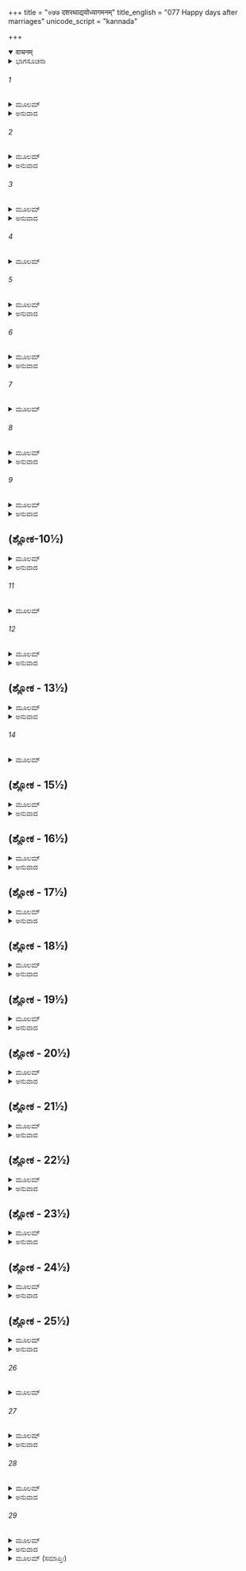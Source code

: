 +++
title = "०७७ दशरथाद्ययोध्यागमनम्"
title_english = "077 Happy days after marriages"
unicode_script = "kannada"

+++
<details open><summary>वाचनम्</summary>

<div class="audioEmbed"  caption="श्रीराम-हरिसीताराममूर्ति-घनपाठिभ्यां वचनम्" src="https://archive.org/download/Ramayana-recitation-Sriram-harisItArAmamUrti-Ghanapaati-v2/Kanda_1/Kanda_1_BK-077-Dasharathaadi_Naamayodhyagamanam.mp3"></div>
</details>



<details><summary>ಭಾಗಸೂಚನಾ</summary>

ದಶರಥರಾಜನು ಪುತ್ರರ ಹಾಗೂ ವಧುಗಳೊಂದಿಗೆ ಅಯೋಧ್ಯಾಪ್ರವೇಶ, ಶತ್ರುಘ್ನ ಸಹಿತ ಭರತನು ಮಾವನ ಮನೆಗೆ ಹೋದುದು, ಶ್ರೀರಾಮನ ಸದ್ ವ್ಯವಹಾರಗಳಿಂದ ಎಲ್ಲರೂ ಸಂತೋಷಗೊಂಡುದು, ಸೀತಾ-ರಾಮರ ಪರಸ್ಪರ ಪ್ರೇಮ
</details>

###### 1


<details><summary>ಮೂಲಮ್</summary>

ಗತೇ ರಾಮೇ ಪ್ರಶಾಂತಾತ್ಮಾ ರಾಮೋ ದಾಶರಥಿರ್ಧನುಃ ।  
ವರುಣಾಯಾಪ್ರಮೇಯಾಯ ದದೌ ಹಸ್ತೇ ಮಹಾಯಶಾಃ ॥
</details>

<details><summary>ಅನುವಾದ</summary>

ಜಮದಗ್ನಿಕುಮಾರ ಪರಶುರಾಮರು ಹೊರಟುಹೋದ ಬಳಿಕ ಮಹಾಯಶಸ್ವೀ ದಶರಥನಂದನ ಶ್ರೀರಾಮನು ಶಾಂತಚಿತ್ತನಾಗಿ ಅಪಾರ ಶಕ್ತಿಶಾಲಿಯಾದ ವರುಣನ ಕೈಗೆ ಆ ಧನುಸ್ಸನ್ನು ಒಪ್ಪಿಸಿದನು.॥1॥
</details>

###### 2


<details><summary>ಮೂಲಮ್</summary>

ಅಭಿವಾದ್ಯ ತತೋ ರಾಮೋವಸಿಷ್ಠ ಪ್ರಮುಖಾನೃಷೀನ್ ।  
ಪಿತರಂ ವಿಕ್ವಲಂ ದೃಷ್ಟ್ವಾ ಪ್ರೋವಾಚ ರಘುನಂದನಃ ॥
</details>

<details><summary>ಅನುವಾದ</summary>

ಅನಂತರ ವಸಿಷ್ಠಾದಿ ಋಷಿಗಳಿಗೆ ನಮಸ್ಕರಿಸಿ ರಘುನಂದನ ಶ್ರೀರಾಮನು ಖಿನ್ನನಾದ ತನ್ನ ತಂದೆಯನ್ನು ನೋಡಿ ಅವರಲ್ಲಿ ಇಂತೆಂದನು.॥2॥
</details>

###### 3


<details><summary>ಮೂಲಮ್</summary>

ಜಾಮದಗ್ನ್ಯೋ ಗತೋ ರಾಮಃ ಪ್ರಯಾತು ಚತುರಂಗಿಣೀ ।  
ಅಯೋಧ್ಯಾಭಿಮುಖೀ ಸೇನಾ ತ್ವಯಾನಾಥೇನ ಪಾಲಿತಾ ॥
</details>

<details><summary>ಅನುವಾದ</summary>

ತಂದೆಯೇ! ಜಮದಗ್ನಿಕುಮಾರ ಪರಶುರಾಮರು ಹೊರಟು ಹೋದರು. ಈಗ ನಿನ್ನಿಂದ ಪಾಲಿತವಾದ ಚತುರಂಗ ಸೇನೆಯು ಅಯೋಧ್ಯೆಯ ಕಡೆಗೆ ಪ್ರಯಾಣ ಮಾಡಲಿ.॥3॥
</details>

###### 4


<details><summary>ಮೂಲಮ್</summary>

ರಾಮಸ್ಯ ವಚನಂ ಶ್ರುತ್ವಾ ರಾಜಾದಶರಥಃ ಸುತಮ್ ।  
ಬಾಹುಭ್ಯಾಂ ಸಂಪರಿಷ್ವಜ್ಯ ಮೂರ್ಧ್ನ್ಯುಘ್ರಾಯ ರಾಘವಮ್ ॥
</details>

###### 5


<details><summary>ಮೂಲಮ್</summary>

ಗತೋ ರಾಮ ಇತಿ ಶ್ರುತ್ವಾ ಹೃಷ್ಟಃ ಪ್ರಮುದಿತೋ ನೃಪಃ ।  
ಪುನರ್ಜಾತಂ ತದಾ ಮೇನೇ ಪುತ್ರಮಾತ್ಮಾನಮೇವ ಚ ॥
</details>

<details><summary>ಅನುವಾದ</summary>

ಶ್ರೀರಾಮನ ಮಾತನ್ನು ಕೇಳಿ ದಶರಥನು ಪುತ್ರನಾದ ರಘುನಾಥನನ್ನು ಬರಸೆಳೆದು ತಬ್ಬಿಕೊಂಡು ನೆತ್ತಿಯನ್ನು ಆಘ್ರಾಣಿಸಿದನು. ‘ಪರಶುರಾಮರು ಹೊರಟುಹೋದರು’ ಇದನ್ನು ಕಂಡು ದಶರಥ ಬಹಳ ಹರ್ಷಗೊಂಡು ಆನಂದಮಗ್ನನಾದನು. ಆಗ ಅವನು ತನ್ನ ಮತ್ತು ತನ್ನ ಮಕ್ಕಳ ಪುನರ್ಜನ್ಮವಾದಂತೆ ತಿಳಿದನು.॥4-5॥
</details>

###### 6


<details><summary>ಮೂಲಮ್</summary>

ಚೋದಯಾಮಾಸ ತಾಂ ಸೇನಾಂ ಜಗಾಮಾಶು ತತಃ ಪುರೀಮ್ ।  
ಪತಾಕಾಧ್ವಜಿನೀಂ ರಮ್ಯಾಂ ತೂರ್ಯೋದ್ ಘುಷ್ಟನಿನಾದಿತಾಮ್ ॥
</details>

<details><summary>ಅನುವಾದ</summary>

ಬಳಿಕ ದಶರಥನು ತನ್ನ ಸೈನ್ಯಕ್ಕೆ ನಗರದ ಕಡೆಗೆ ನಡೆಯಲು ಆಜ್ಞಾಪಿಸಿದನು. ಅಲ್ಲಿಂದ ಹೊರಟು ಶೀಘ್ರವಾಗಿ ಅಯೋಧ್ಯೆಯನ್ನು ತಲುಪಿದರು. ಆಗ ಅಯೋಧ್ಯೆಯು ತಳಿರು ತೋರಣ, ಧ್ವಜ-ಪತಾಕೆಗಳಿಂದ ಅಲಂಕೃತವಾಗಿತ್ತು; ಅದರಿಂದ ನಗರವು ವಿಶೇಷವಾಗಿ ಶೋಭಿಸುತ್ತಿತ್ತು. ಬಗೆಬಗೆಯ ಮಂಗಳ ವಾದ್ಯಗಳ ಧ್ವನಿಗಳಿಂದ ನಗರವು ಪ್ರತಿಧ್ವನಿಸುತ್ತಿತ್ತು.॥6॥
</details>

###### 7


<details><summary>ಮೂಲಮ್</summary>

ಸಿಕ್ತರಾಜಪಥಾಂ ರಮ್ಯಾಂ ಪ್ರಕೀರ್ಣಕುಸುಮೋತ್ಕರಾಮ್ ।  
ರಾಜಪ್ರವೇಶಸುಮುಖೈಃ ಪೌರೈರ್ಮಂಗಲಪಾಣಿಭಿಃ ॥
</details>

###### 8


<details><summary>ಮೂಲಮ್</summary>

ಸಂಪೂರ್ಣಾಂ ಪ್ರಾವಿಶದ್ರಾಜಾ ಜನೌಘೈಃ ಸಮಲಂಕೃತಾಮ್ ।  
ಪೌರೈಃ ಪ್ರತ್ಯುದ್ಗತೋ ದೂರಂ ದ್ವಿಜೈಶ್ಚ ಪುರವಾಸಿಭಿಃ ॥
</details>

<details><summary>ಅನುವಾದ</summary>

ರಾಜಬೀದಿಗಳಲ್ಲಿ ಪನ್ನೀರನ್ನು ಸಿಂಪಡಿಸಿದ್ದರು. ಅದರಿಂದ ಪುರಿಯ ಶೋಭೆ ಅವರ್ಣನೀಯವಾಗಿತ್ತು. ಸುಗಂಧಿತ ಪುಷ್ಪಗಳನ್ನು ರಾಶಿರಾಶಿಯಾಗಿ ಚೆಲ್ಲಿದ್ದರು. ಪ್ರಜಾಜನರು ಕೈಗಳಲ್ಲಿ ಮಾಂಗಲಿಕ ವಸ್ತುಗಳನ್ನು ಎತ್ತಿಕೊಂಡು ರಾಜನ ಪ್ರವೇಶ ಮಾರ್ಗದಲ್ಲಿ ನಿಂತಿದ್ದರು. ಹೀಗೆ ಅಲಂಕೃತವಾದ ಅಯೋಧ್ಯೆಯನ್ನು ರಾಜನು ಪ್ರವೇಶಿಸಿದನು. ನಾಗರಿಕರು, ಪುರಪ್ರಮುಖರು, ಬ್ರಾಹ್ಮಣರು, ಸ್ವಲ್ಪ ದೂರ ಮುಂದೆ ಹೋಗಿ ಮಹಾರಾಜನನ್ನು ಸ್ವಾಗತಿಸಿದರು.॥7-8॥
</details>

###### 9


<details><summary>ಮೂಲಮ್</summary>

ಪುತ್ರೈರನುಗತಃ ಶ್ರೀಮಾನ್ಶ್ರೀಮದ್ಭಿಶ್ಚ ಮಹಾಯಶಾಃ ।  
ಪ್ರವೀವೇಶ ಗೃಹಂ ರಾಜಾ ಹಿಮವತ್ಸದೃಶಂ ಪ್ರಿಯಮ್ ॥
</details>

<details><summary>ಅನುವಾದ</summary>

ತನ್ನ ಕಾಂತಿಯುಕ್ತ ಪುತ್ರರೊಂದಿಗೆ ಮಹಾಯಶಸ್ವೀ ಶ್ರೀಮಾನ್ ರಾಜಾ ದಶರಥನು ಹಿಮಾಲಯದಂತೆ ಸುಂದರ ಹಾಗೂ ಗಗನಚುಂಬಿಯಾದ ತನ್ನ ಅರಮನೆಯನ್ನು ಪ್ರವೇಶಿಸಿದನು.॥9॥
</details>

## (ಶ್ಲೋಕ-10½)


<details><summary>ಮೂಲಮ್</summary>

ನನಂದ ಸ್ವಜನೈರಾಜಾ ಗೃಹೇ ಕಾಮೈಃ ಸುಪೂಜಿತಃ ।  
ಕೌಸಲ್ಯಾ ಚ ಸುಮಿತ್ರಾ ಚ ಕೈಕೇಯೀ ಚ ಸುಮಧ್ಯಮಾ ॥  
ವಧೂಪ್ರತಿಗ್ರಹೇ ಯುಕ್ತಾ ಯಾಶ್ಚಾನ್ಯಾ ರಾಜಯೋಷಿತಃ ।
</details>

<details><summary>ಅನುವಾದ</summary>

ಅರಮನೆಯಲ್ಲಿ ಸ್ವಜನರಿಂದ ಮನೋವಾಂಛಿತ ವಸ್ತುಗಳಿಂದ ಪೂಜಿತನಾದ ದಶರಥನು ಪರಮಾನಂದವನ್ನು ಹೊಂದಿದನು. ಮಹಾರಾಣಿ ಕೌಸಲ್ಯೆ, ಸುಮಿತ್ರೆ, ಸುಂದರಿಯಾದ ಕೈಕೆ ಹಾಗೂ ಇತರ ರಾಜಪುತ್ರಿಯರೆಲ್ಲರೂ ಸೊಸೆಯರಿಗೆ ಆರತಿ ಎತ್ತಲು ಹೊರಟರು.॥10॥
</details>

###### 11


<details><summary>ಮೂಲಮ್</summary>

ತತಃ ಸೀತಾಂ ಮಹಾಭಾಗಾಮೂರ್ವಿಲಾಂ ಚ ಯಶಸ್ವಿನೀಮ್ ॥
</details>

###### 12


<details><summary>ಮೂಲಮ್</summary>

ಕುಶಧ್ವಜಸುತೇ ಚೋಭೇ ಜಗೃಹುರ್ನೃಪಯೋಷಿತಃ ।  
ಮಂಗಲಾಲಾಪನೈರ್ಹೋಮೈಃ ಶೋಭಿತಾಃ ಕ್ಷೌಮವಾಸಸಃ ॥
</details>

<details><summary>ಅನುವಾದ</summary>

ಅನಂತರ ರಾಜ ಪರಿವಾರದ ಆ ಸ್ತ್ರೀಯರು ಪರಮ ಸೌಭಾಗ್ಯವತೀ ಸೀತೆ, ಯಶಸ್ವಿನೀ ಊರ್ಮಿಳೆ, ಕುಶಧ್ವಜನ ಕನ್ಯೆಯರಾದ ಮಾಂಡವೀ ಮತ್ತು ಶ್ರುತಕೀರ್ತಿ ಇವರನ್ನು ಪಲ್ಲಕ್ಕಿಗಳಿಂದ ಇಳಿಸಿ, ಮಂಗಳ ಗೀತೆಗಳನ್ನು ಹಾಡುತ್ತಾ ಎಲ್ಲ ವಧುಗಳನ್ನು ಒಳಗೆ ಕರೆದುಕೊಂಡು ಹೋದರು. ಅವರೆಲ್ಲ ಪ್ರವೇಶ ಕಾಲಿಕ ಹೋಮ ಕರ್ಮದಿಂದ ಸುಶೋಭಿತರಾಗಿದ್ದು ರೇಶ್ಮೆಯ ಸೀರೆಗಳಿಂದ ಅಲಂಕೃತರಾಗಿದ್ದರು.॥11-12॥
</details>

## (ಶ್ಲೋಕ - 13½)


<details><summary>ಮೂಲಮ್</summary>

ದೇವತಾಯತನಾನ್ಯಾಶು ಸರ್ವಾಸ್ತಾಃ ಪ್ರತ್ಯಪೂಜಯನ್ ।  
ಅಭಿವಾದ್ಯಾಭಿವಾದ್ಯಾಂಶ್ಚ ಸರ್ವಾ ರಾಜಸುತಾಸ್ತದಾ ॥  
ರೇಮಿರೇ ಮುದಿತಾಃ ಸರ್ವಾ ಭರ್ತೃಭಿರ್ಮುದಿತಾ ರಹಃ ।
</details>

<details><summary>ಅನುವಾದ</summary>

ಅವರೆಲ್ಲರನ್ನು ದೇವರ ಮನೆಗೆ ಕರೆದುಕೊಂಡು ಹೋಗಿ ಸೊಸೆಯರಿಂದ ದೇವತಾ ಪೂಜೆ ಮಾಡಿಸಿದರು. ಅನಂತರ ನವವಧುಗಳಾಗಿ ಬಂದಿರುವ ಆ ಎಲ್ಲ ರಾಜಕುಮಾರಿಯರು ವಂದನೀಯರಾದ ಅತ್ತೆ ಮಾವಂದಿರು ಆದಿ ಎಲ್ಲರ ಚರಣಗಳಿಗೆ ನಮಸ್ಕರಿಸಿದರು ಹಾಗೂ ತಮ್ಮ-ತಮ್ಮ ಪತಿಗಳೊಂದಿಗೆ ಏಕಾಂತದಲ್ಲಿ ಇದ್ದು ಅವರೆಲ್ಲರೂ ಬಹಳ ಆನಂದದಿಂದ ದಿನಕಳೆಯ ತೊಡಗಿದರು.॥13½॥
</details>

###### 14


<details><summary>ಮೂಲಮ್</summary>

ಕೃತದಾರಾಃ ಕೃತಾಸ್ತ್ರಾಶ್ಚ ಸಧನಾಃ ಸಸುಹೃಜ್ಜನಾಃ ॥
</details>

## (ಶ್ಲೋಕ - 15½)


<details><summary>ಮೂಲಮ್</summary>

ಶುಶ್ರೂಷಮಾಣಾಃ ಪಿತರಂ ವರ್ತಯಂತಿ ನರರ್ಷಭಾಃ ।  
ಕಸ್ಯಚಿತ್ತ್ವಥ ಕಾಲಸ್ಯ ರಾಜಾ ದಶರಥಃ ಸುತಮ್ ॥  
ಭರತಂ ಕೈಕಯೀಪುತ್ರಮಬ್ರವೀದ್ರಘುನಂದನಃ ।
</details>

<details><summary>ಅನುವಾದ</summary>

ಶ್ರೀರಾಮನೇ ಆದಿ ಪುರುಷಶ್ರೇಷ್ಠ ನಾಲ್ವರು ಸಹೋದರರೂ ಅಸ್ತ್ರವಿದ್ಯೆಯಲ್ಲಿ ನಿಪುಣರಾಗಿದ್ದರು, ವಿವಾಹಿತರಾಗಿ, ಧನ ಮತ್ತು ಮಿತ್ರರೊಂದಿಗೆ ಇರುತ್ತಾ ತಂದೆಯ ಸೇವೆ ಮಾಡತೊಡಗಿದರು. ಸ್ವಲ್ಪ ಸಮಯ ಕಳೆದಾಗ ರಘುನಂದನ ದಶರಥನು ಕೈಕೇಯೀ ಕುಮಾರ ಭರತನಲ್ಲಿ ಹೇಳಿದನು.॥14-15½॥
</details>

## (ಶ್ಲೋಕ - 16½)


<details><summary>ಮೂಲಮ್</summary>

ಅಯಂ ಕೇಕಯರಾಜಸ್ಯ ಪುತ್ರೋ ವಸತಿ ಪುತ್ರಕ ॥  
ತ್ವಾಂ ನೇತುಮಾಗತೋ ವೀರೋ ಯುಧಾಜಿನ್ಮಾತುಲಸ್ತವ ।
</details>

<details><summary>ಅನುವಾದ</summary>

ಮಗು! ನಿನ್ನ ಮಾವನಾದ ಕೇಕೆಯ ರಾಜಕುಮಾರ ವೀರ ಯುಧಾಜಿತ್ತು ನಿನ್ನನ್ನು ಕರೆದುಕೊಂಡು ಹೋಗಲು ಬಂದಿರುವನು. ಅನೇಕ ದಿನಗಳಿಂದ ಇಲ್ಲೇ ಇರುವನು.॥16½॥
</details>

## (ಶ್ಲೋಕ - 17½)


<details><summary>ಮೂಲಮ್</summary>

ಶ್ರುತ್ವಾ ದಶರಥಸ್ಯೈತದ್ ಭರತಃ ಕೇಕಯೀಸುತಃ ॥  
ಗಮನಾಯಾಭಿಚಕ್ರಾಮ ಶತ್ರುಘ್ನಸಹಿತಸ್ತದಾ ।
</details>

<details><summary>ಅನುವಾದ</summary>

ದಶರಥನ ಮಾತನ್ನು ಕೇಳಿ ಕೈಕೇಯಿ ಕುಮಾರ ಭರತನು ಶತ್ರುಘ್ನನೊಂದಿಗೆ ಮಾವನ ಮನೆಗೆ ಹೋಗುವ ವಿಚಾರ ಮಾಡಿದನು.॥17॥
</details>

## (ಶ್ಲೋಕ - 18½)


<details><summary>ಮೂಲಮ್</summary>

ಆಪೃಚ್ಛ್ಯ ಪಿತರಂ ಶೂರೋ ರಾಮಂ ಚಾಕ್ಲಿಷ್ಟಕಾರಿಣಮ್ ॥  
ಮಾತೃಶ್ಚಾಪಿ ನರಶ್ರೇಷ್ಠಃ ಶತ್ರುಘ್ನಸಹಿತೋ ಯಯೌ ।
</details>

<details><summary>ಅನುವಾದ</summary>

ಆ ನರಶ್ರೇಷ್ಠ ಶೂರವೀರನಾದ ಭರತನು ತಂದೆ ದಶರಥನ ಹಾಗೂ ಸುಲಭವಾಗಿ ಎಲ್ಲ ಮಹಾಕಾರ್ಯಗಳನ್ನು ಮಾಡುವ ಶ್ರೀರಾಮನ ಮತ್ತು ಎಲ್ಲ ತಾಯಂದಿರ ಅಪ್ಪಣೆ ಪಡೆದು ಶತ್ರುಘ್ನನೊಂದಿಗೆ ಹೊರಟನು.॥18½॥
</details>

## (ಶ್ಲೋಕ - 19½)


<details><summary>ಮೂಲಮ್</summary>

ಯುಧಾಜಿತ್ ಪ್ರಾಪ್ಯ ಭರತಂ ಸಶತ್ರುಘ್ನಂ ಪ್ರಹರ್ಷಿತಃ ॥  
ಸ್ವಪುರಂ ಪ್ರಾಮಿಶದ್ವೀರಃ ಪಿತಾ ತಸ್ಯ ತುತೋಷ ಹ ।
</details>

<details><summary>ಅನುವಾದ</summary>

ಶತ್ರುಘ್ನ ಸಹಿತ ಭರತನನ್ನು ಜೊತೆಗೆ ಕರೆದುಕೊಂಡು ವೀರ ಯುಧಾಜಿತ್ತು ಬಹಳ ಹರ್ಷದಿಂದ ತನ್ನ ನಗರವನ್ನು ಪ್ರವೇಶಿಸಿದನು. ಇದರಿಂದ ಅವನ ತಂದೆಗೆ ಬಹಳ ಸಂತೋಷವಾಯಿತು.॥19½॥
</details>

## (ಶ್ಲೋಕ - 20½)


<details><summary>ಮೂಲಮ್</summary>

ಗತೇಚ ಭರತೇ ರಾಮೋ ಲಕ್ಷ್ಮಣಶ್ಚ ಮಹಾಬಲಃ ॥  
ಪಿತರಂ ವೇದಸಂಕಾಶಂ ಪೂಜಯಾಮಾಸತುಸ್ತದಾ ।
</details>

<details><summary>ಅನುವಾದ</summary>

ಭರತನು ಹೊರಟು ಹೋದ ಬಳಿಕ ಮಹಾಬಲಿ ಶ್ರೀರಾಮ ಮತ್ತು ಲಕ್ಷ್ಮಣರು ತಮ್ಮ ದೇವರಂತೆ ಇರುವ ತಂದೆಯ ಸೇವೆ-ಪೂಜೆಯಲ್ಲಿ ಮುಳುಗಿದರು.॥20½॥
</details>

## (ಶ್ಲೋಕ - 21½)


<details><summary>ಮೂಲಮ್</summary>

ಪಿತುರಾಜ್ಞಾಂ ಪುರಸ್ಕೃತ್ಯಪೌರಕಾರ್ಯಾಣಿ ಸರ್ವಶಃ ॥  
ಚಕಾರ ರಾಮಃ ಸರ್ವಾಣಿ ಪ್ರಿಯಾಣಿ ಚ ಹಿತಾನಿ ಚ ।
</details>

<details><summary>ಅನುವಾದ</summary>

ತಂದೆಯ ಆಜ್ಞೆಯನ್ನು ಶಿರಸಾವಹಿಸಿ ಅವರು ನಗರವಾಸಿಯರ ಎಲ್ಲ ಕಾರ್ಯವನ್ನು ನೋಡಿಕೊಳ್ಳುವುದು ಹಾಗೂ ಅವರ ಎಲ್ಲ ಪ್ರಿಯವಾದ, ಹಿತಕರ ಕಾರ್ಯಗಳನ್ನು ಮಾಡತೊಡಗಿದರು.॥21½॥
</details>

## (ಶ್ಲೋಕ - 22½)


<details><summary>ಮೂಲಮ್</summary>

ಮಾತೃಭ್ಯೋ ಮಾತೃ ಕಾರ್ಯಾಣಿ ಕೃತ್ವಾ ಪರಮಯಂತ್ರಿತಃ ॥  
ಗುರೂಣಾಂ ಗುರುಕಾರ್ಯಾಣಿ ಕಾಲೇ ಕಾಲೇಽನ್ವವೈಕ್ಷತ ।
</details>

<details><summary>ಅನುವಾದ</summary>

ಅವರು ಬಹಳ ಸಂಯಮದಲ್ಲಿದ್ದು, ಸಮಯಕ್ಕೆ ಸರಿಯಾಗಿ ಮಾತೆಯರ ಅವಶ್ಯಕ ಕಾರ್ಯಗಳನ್ನು ಪೂರ್ಣ ಗೊಳಿಸಿ, ಗುರುಜನರ ಭಾರೀ-ಭಾರೀ ಕಾರ್ಯಗಳನ್ನು ಕೂಡ ಸಿದ್ಧಗೊಳಿಸಲು ಗಮನಕೊಡುತ್ತಿದ್ದರು.॥22½॥
</details>

## (ಶ್ಲೋಕ - 23½)


<details><summary>ಮೂಲಮ್</summary>

ಏವಂ ದಶರಥಃ ಪ್ರೀತೋ ಬ್ರಾಹ್ಮಣಾ ನೈಗಮಾಸ್ತಥಾ ॥  
ರಾಮಸ್ಯ ಶೀಲವೃತ್ತೇನ ಸರ್ವೇ ವಿಷಯವಾಸಿನಃ ।
</details>

<details><summary>ಅನುವಾದ</summary>

ಅವರ ಈ ಸದ್ವರ್ತನೆಯಿಂದ ದಶರಥನು, ವೇದವೇತ್ತರಾದ ಬ್ರಾಹ್ಮಣರು ಹಾಗೂ ವೈಶ್ಯವರ್ಗವು ಬಹಳ ಪ್ರಸನ್ನರಾಗಿದ್ದರು. ಶ್ರೀರಾಮನ ಉತ್ತಮ ಶೀಲ, ಸದ್ ವ್ಯವಹಾರದಿಂದ ಆ ರಾಜ್ಯದಲ್ಲಿ ವಾಸಿಸುತ್ತಿದ್ದವರೆಲ್ಲರೂ ಬಹಳ ಸಂತುಷ್ಟರಾದರು.॥23½॥
</details>

## (ಶ್ಲೋಕ - 24½)


<details><summary>ಮೂಲಮ್</summary>

ತೇಷಾಮತಿಯಶಾ ಲೋಕೇರಾಮಃ ಸತ್ಯಪರಾಕ್ರಮಃ ॥  
ಸ್ವಯಂಭೂರಿವ ಭೂತಾನಾಂ ಬಭೂವ ಗುಣವತ್ತರಃ ।
</details>

<details><summary>ಅನುವಾದ</summary>

ರಾಜನ ನಾಲ್ವರು ಪುತ್ರರಲ್ಲಿ ಸತ್ಯ ಪರಾಕ್ರಮಿ ಶ್ರೀರಾಮನೇ ಲೋಕಗಳಲ್ಲಿ-ಸಮಸ್ತ ಪ್ರಾಣಿಗಳಲ್ಲಿ ಸ್ವಯಂಭೂ ಬ್ರಹ್ಮದೇವರೇ ಅತ್ಯಂತ ಯಶಸ್ವೀ ಮತ್ತು ಮಹಾನ್ ಗುಣವಂತನಾಗಿರುವಂತೆಯೇ ಅತ್ಯಂತ ಯಶಸ್ವೀ ಗುಣವಂತನಾಗಿದ್ದನು.॥24½॥
</details>

## (ಶ್ಲೋಕ - 25½)


<details><summary>ಮೂಲಮ್</summary>

ರಾಮಶ್ಚ ಸೀತಯಾ ಸಾರ್ಧಂ ವಿಜಹಾರ ಬಹೂನೃತೂನ್ ॥  
ಮನಸ್ವೀ ತದ್ಗತಮನಾಸ್ತಸ್ಯಾ ಹೃದಿ ಸಮರ್ಪಿತಃ ।
</details>

<details><summary>ಅನುವಾದ</summary>

ಶ್ರೀರಾಮಚಂದ್ರನು ಸದಾ ಸೀತೆಯ ಹೃದಯ ಮಂದಿರದಲ್ಲಿ ವಿರಾಜಿಸುತ್ತಿದ್ದನು ಹಾಗೂ ಮಹಾತ್ಮಾ ಶ್ರೀರಾಮನ ಮನಸ್ಸೂ ಕೂಡ ಸೀತೆಯಲ್ಲೇ ತೊಡಗಿರುತ್ತಿತ್ತು. ಶ್ರೀರಾಮನು ಸೀತೆಯೊಂದಿಗೆ ಅನೇಕ ಋತುಗಳಲ್ಲಿ ವಿಹರಿಸಿದನು.॥25॥
</details>

###### 26


<details><summary>ಮೂಲಮ್</summary>

ಪ್ರಿಯಾ ತು ಸೀತಾ ರಾಮಸ್ಯ ದಾರಾಃ ಪಿತೃಕೃತಾ ಇತಿ ॥
</details>

###### 27


<details><summary>ಮೂಲಮ್</summary>

ಗುಣಾದ್ರೂಪಗುಣಾಚ್ಚಾಪಿ ಪ್ರೀತಿರ್ಭೂಯೋಽಭಿವರ್ಧತೇ ।  
ತಸ್ಯಾಶ್ಚ ಭರ್ತಾ ದ್ವಿಗುಣಂ ಹೃದಯೇ ಪರಿವರ್ತತೇ ॥
</details>

<details><summary>ಅನುವಾದ</summary>

ಸೀತೆಯು ಶ್ರೀರಾಮನಿಗೆ ಬಹಳ ಪ್ರಿಯಳಾಗಿದ್ದಳು; ಏಕೆಂದರೆ ಆಕೆಯು ರಾಜಾ ಜನಕನಿಂದ ಶ್ರೀರಾಮನಿಗೆ ಪತ್ನಿಯಾಗಿ ಸಮರ್ಪಿತಳಾಗಿದ್ದಳು. ಸೀತೆಯ ಪಾತಿವ್ರತ್ಯವೇ ಆದಿ ಗುಣಗಳಿಂದ ಹಾಗೂ ಆಕೆಯ ಸೌಂದರ್ಯ ಗುಣಗಳಿಂದಲೂ ಶ್ರೀರಾಮನಿಗೆ ಆಕೆಯ ಕುರಿತು ಹೆಚ್ಚೆಚ್ಚು ಪ್ರೇಮ ಬೆಳೆಯುತ್ತಲೇ ಇತ್ತು. ಹೀಗೆ ಸೀತೆಯ ಹೃದಯದಲ್ಲಿಯೂ ತನ್ನ ಪತಿ ಶ್ರೀರಾಮನು ತನ್ನ ಗುಣ ಸೌಂದರ್ಯದ ಕಾರಣ ಇಮ್ಮಡಿಯಾದ ಪ್ರೀತಿಗೆ ಪಾತ್ರನಾಗಿರುತ್ತಿದ್ದನು.॥26-27॥
</details>

###### 28


<details><summary>ಮೂಲಮ್</summary>

ಅಂತರ್ಗತಮಪಿ ವ್ಯಕ್ತಮಾಖ್ಯಾತಿ ಹೃದಯಂ ಹೃದಾ ॥  
ತಸ್ಯ ಭೂಯೋವಿಶೇಷೇಣ ಮೈಥಿಲೀ ಜನಕಾತ್ಮಜಾ ।  
ದೇವತಾಭಿಃ ಸಮಾ ರೂಪೇ ಸೀತಾ ಶ್ರೀರಿವ ರೂಪಿಣೀ ॥
</details>

<details><summary>ಅನುವಾದ</summary>

ಜನಕನಂದಿನಿ ಮಿಥಿಲೇಶ ಕುಮಾರಿ ಸೀತೆಯು ಶ್ರೀರಾಮನ ಹೃದ್ಗತ ಅಭಿಪ್ರಾಯವನ್ನು ತನ್ನ ಹೃದಯದಿಂದಲೇ ತಿಳಿಯುತ್ತಿದ್ದಳು ಹಾಗೂ ಸ್ಪಷ್ಟರೂಪವಾಗಿ ತಿಳಿಸುತ್ತಿದ್ದಳು. ಆಕೆಯು ರೂಪದಲ್ಲಿ ದೇವಾಂಗನೆಯರಂತೆ ಇದ್ದು ಮೂರ್ತಿಮಂತ ಲಕ್ಷ್ಮಿಯಂತೆಯೇ ಅನಿಸುತ್ತಿದ್ದಳು.॥28॥
</details>

###### 29


<details><summary>ಮೂಲಮ್</summary>

ತಯಾ ಸ ರಾಜರ್ಷಿಸುತೋಽಭಿಕಾಮಯಾ  
ಸಮೇಯಿವಾನುತ್ತಮರಾಜಕನ್ಯಯಾ ।  
ಅತೀವ ರಾಮಃ ಶುಶುಭೇ ಮುದಾನ್ವಿತೋ  
ವಿಭುಃ ಶ್ರಿಯಾ ವಿಷ್ಣುರಿವಾಮರೇಶ್ವರಃ ॥
</details>

<details><summary>ಅನುವಾದ</summary>

ಶ್ರೇಷ್ಠ ರಾಜಕುಮಾರಿ ಸೀತೆಯು ಶ್ರೀರಾಮನ ಕಾಮನೆಯನ್ನು ಇರಿಸುತ್ತಿದ್ದಳು ಹಾಗೂ ಶ್ರೀರಾಮನೂ ಕೂಡ ಏಕಮಾತ್ರ ಆಕೆಯನ್ನೇ ಬಯಸುತ್ತಿದ್ದನು. ಲಕ್ಷ್ಮಿಯೊಂದಿಗೆ ದೇವೇಶ್ವರ ಭಗವಾನ್ ವಿಷ್ಣುವು ಶೋಭಿಸುತ್ತಿರುವಂತೆಯೇ ಸೀತಾದೇವಿಯೊಂದಿಗೆ ರಾಜರ್ಷಿ ದಶರಥ ಕುಮಾರ ಶ್ರೀರಾಮನು ಪರಮ ಪ್ರಸನ್ನನಾಗಿದ್ದು ಬಹಳ ಶೋಭಿಸುತ್ತಿದ್ದನು.॥29॥
</details>

<details><summary>ಮೂಲಮ್ (ಸಮಾಪ್ತಿಃ)</summary>

ವಾಲ್ಮೀಕಿ ವಿರಚಿತ ಆರ್ಷ ರಾಮಾಯಣ ಆದಿಕಾವ್ಯದ ಬಾಲಕಾಂಡದಲ್ಲಿ ಎಪ್ತತ್ತೇಳನೆಯ ಸರ್ಗ ಪೂರ್ಣವಾಯಿತು.॥77॥  
ಬಾಲಕಾಂಡ ಸಂಪೂರ್ಣವಾಯಿತು.
</details>